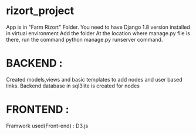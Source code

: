 # rizort_project
App is in "Farm Rizort" Folder.
You need to have Django 1.8 version installed in virtual environment
Add the folder
At the location where manage.py file is there, run the command python manage.py runserver command.


# BACKEND : 
Created models,views and basic templates to add nodes and user based links.
Backend database in sql3lite is created for nodes
# FRONTEND :
Framwork used(Front-end) : D3.js
